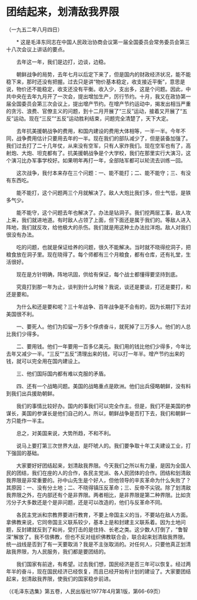 # 团结起来，划清敌我界限  
（一九五二年八月四日）  
  
　　* 这是毛泽东同志在中国人民政治协商会议第一届全国委员会常务委员会第三十八次会议上讲话的要点。   
  
　　去年这一年，我们是边打，边谈，边稳。   
  
　　朝鲜战争的局势，去年七月以后定下来了，但是国内的财政经济状况，能不能稳下来，那时还没有把握。过去只是讲“物价基本稳定，收支接近平衡”，意思是说，物价还不能稳定，收支还没有平衡。收入少，支出多，这是个问题。因此，中共中央在去年九月开了一次会，提出增加生产，厉行节约。十月，我又在政协第一届全国委员会第三次会议上，提出增产节约。在增产节约运动中，揭发出相当严重的贪污、浪费、官僚主义的问题，到十二月开展了“三反”运动，接着又开展了“五反”运动。现在“三反”“五反”运动胜利结束，问题完全清楚了，天下大定。   
  
　　去年抗美援朝战争的费用，和国内建设的费用大体相等，一半一半。今年不同，战争费用估计只要用去年的一半。现在我们的部队减少了，但是装备加强了。我们过去打了二十几年仗，从来没有空军，只有人家炸我们。现在空军也有了，高射炮、大炮、坦克都有了。抗美援朝战争是个大学校，我们在那里实行大演习，这个演习比办军事学校好。如果明年再打一年，全部陆军都可以轮流去训练一回。   
  
　　这次战争，我付本来存在三个问题：一、能不能打；二、能不能守；三、有没有东西吃。   
  
　　能不能打，这个问题两三个月就解决了。敌人大炮比我们多，但士气低，是铁多气少。   
  
　　能不能守，这个问题去年也解决了。办法是钻洞子。我们挖两层工事，敌人攻上来，我们就进地道。有时敌人占领了上面，但下面还是属于我们的。等敌人进入阵地，我们就反攻，给他极大的杀伤。我们就是用这种土办法拉洋炮。敌人对我们很没有办法。   
  
　　吃的问题，也就是保证给养的问题，很久不能解决。当时就不晓得挖洞子，把粮食放在洞子里。现在晓得了。每个师都有三个月粮食，都有仓库，还有礼堂，生活很好。   
  
　　现在是方针明确，阵地巩固，供给有保证，每个战士都懂得要坚持到底。   
  
　　究竟打到那一年为止，谈判到什么时候？我说，谈还是要谈，打还是要打，和还是要和。   
  
　　为什么和还是要和呢？三十年战争、百年战争是不会有的，因为长期打下去对美国很不利。   
  
　　一、要死人。他们为扣留一万多个俘虏奋斗，就死掉了三万多人。他们的人总比我们少得多。   
  
　　二、要用钱。他们一年要用一百多亿美元。我们用的钱比他们少得多，今年比去年又减少一半。“三反”“五反”清理出来的钱，可以打一年半。增产节约出来的钱，就可以完全用在国内建设上。   
  
　　三、他们国际国内都有难以克服的矛盾。   
  
　　四、还有一个战略问题。美国的战略重点是欧洲。他们出兵侵略朝鲜，没有料到我们出兵援助朝鲜。   
  
　　我们的事情比较好办。国内的事我们可以完全作主。但是，我们不是美国的参谋长，美国的参谋长是他们自己的人。所以，朝鲜战争是否打下去，我们和朝鲜一方只能作一半主。   
  
　　总之，对美国来说，大势所趋，不和不利。   
  
　　说马上要打第三次世界大战，是吓唬人的。我们要争取十年工夫建设工业，打下强固的基础。   
  
　　大家要好好团结起来，划清敌我界限。今天我们之所以有力量，是因为全国人民的团结，我们在座的人的合作，各民主党派、各人民团体的合作。团结和划清敌我界限是非常重要的。孙中山先生是个好人，但他领导的辛亥革命为什么失败了？其原因：一、没有分土地；二、不晓得镇压反革命；三、反帝不尖锐。除了划清敌我界限之外，在内部还有个是非界限。两者相比，是非界限是第二种界限。比如贪污分子大多数还是个是非问题，还是可以改造的，他们与反革命不同。   
  
　　各民主党派和宗教界要进行教育，不要上帝国主义的当，不要站在敌人方面。拿佛教来说，它同帝国主义联系较少，基本上是和封建主义联系着。因为土地问题，反封建就反到了和尚，受打击的是住持、长老之类。这少数人打倒了，“鲁智深”解放了。我不信佛教，但也不反对组织佛教联合会，联合起来划清敌我界限。统一战线是否到了有一天要取消？我是不主张取消的。对任何人，只要他真正划清敌我界限，为人民服务，我们都是要团结的。   
  
　　我们国家有前途，有希望。过去我们想，国民经济是否三年可以恢复。经过两年半的奋斗，现在国民经济已经恢复，而且已经开始有计划的建设了。大家要团结起来，划清敌我界限，使我们的国家稳步前进。   
  
（《毛泽东选集》第五卷，人民出版社1977年4月第1版，第66-69页）   
  
  
   
  
　　   
  
  